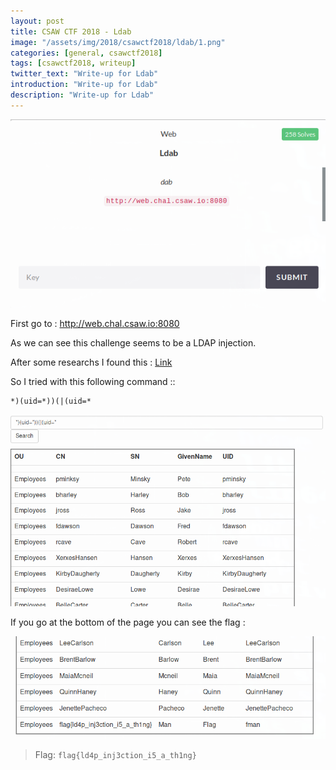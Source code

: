 ```yaml
---
layout: post
title: CSAW CTF 2018 - Ldab
image: "/assets/img/2018/csawctf2018/ldab/1.png"
categories: [general, csawctf2018]
tags: [csawctf2018, writeup]
twitter_text: "Write-up for Ldab"
introduction: "Write-up for Ldab"
description: "Write-up for Ldab"
---
```


![](/assets/img/2018/csawctf2018/ldab/1.png)


First go to : http://web.chal.csaw.io:8080

As we can see this challenge seems to be a LDAP injection. 


After some researchs I found this : [Link](https://www.owasp.org/index.php/Testing_for_LDAP_Injection_(OTG-INPVAL-006)
)

So I tried with this following command ::

```
*)(uid=*))(|(uid=*
```

![](/assets/img/2018/csawctf2018/ldab/2.png)

If you go at the bottom of the page you can see the flag :

![](/assets/img/2018/csawctf2018/ldab/3.png)


> Flag: ```flag{ld4p_inj3ction_i5_a_th1ng}```